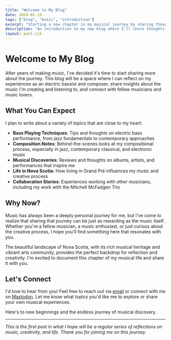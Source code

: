 ```yaml
---
title: "Welcome to My Blog"
date: 2024-01-15
tags: ["blog", "music", "introduction"]
excerpt: "Starting a new chapter in my musical journey by sharing thoughts, experiences, and insights from life as a bassist and composer in Nova Scotia."
description: "An introduction to my new blog where I'll share thoughts on music, bass playing, composition, and life as a musician."
layout: post.njk
---
```


# Welcome to My Blog

After years of making music, I've decided it's time to start sharing more about the journey. This blog will be a space where I can reflect on my experiences as an electric bassist and composer, share insights about the music I'm creating and listening to, and connect with fellow musicians and music lovers.

## What You Can Expect

I plan to write about a variety of topics that are close to my heart:

- **Bass Playing Techniques**: Tips and thoughts on electric bass performance, from jazz fundamentals to contemporary approaches
- **Composition Notes**: Behind-the-scenes looks at my compositional process, especially in jazz, contemporary classical, and electronic music
- **Musical Discoveries**: Reviews and thoughts on albums, artists, and performances that inspire me
- **Life in Nova Scotia**: How living in Grand Pré influences my music and creative process
- **Collaboration Stories**: Experiences working with other musicians, including my work with the Mitchell McFadgen Trio

## Why Now?

Music has always been a deeply personal journey for me, but I've come to realize that sharing that journey can be just as rewarding as the music itself. Whether you're a fellow musician, a music enthusiast, or just curious about the creative process, I hope you'll find something here that resonates with you.

The beautiful landscape of Nova Scotia, with its rich musical heritage and vibrant arts community, provides the perfect backdrop for reflection and creativity. I'm excited to document this chapter of my musical life and share it with you.

## Let's Connect

I'd love to hear from you! Feel free to reach out via [email](mailto:orionlw@pm.me) or connect with me on [Mastodon](https://mastodon.social/@orionlw). Let me know what topics you'd like me to explore or share your own musical experiences.

Here's to new beginnings and the endless journey of musical discovery.

---

*This is the first post in what I hope will be a regular series of reflections on music, creativity, and life. Thank you for joining me on this journey.*